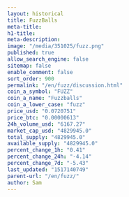 ```yaml
---
layout: historical
title: FuzzBalls
meta-title: 
h1-title: 
meta-description: 
image: "/media/351025/fuzz.png"
published: true
allow_search_engine: false
sitemap: false
enable_comment: false
sort_order: 900
permalink: "/en/fuzz/discussion.html"
coin_a_symbol: "FUZZ"
coin_a_name: "Fuzzballs"
coin_a_lower_case: "fuzz"
price_usd: "0.0720751"
price_btc: "0.00000613"
24h_volume_usd: "6167.27"
market_cap_usd: "4829945.0"
total_supply: "4829945.0"
available_supply: "4829945.0"
percent_change_1h: "0.41"
percent_change_24h: "-4.14"
percent_change_7d: "-5.43"
last_updated: "1517140749"
parent-url: "/en/fuzz/"
author: Sam
---
```


